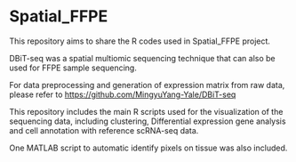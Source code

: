 # Spatial_FFPE
This repository aims to share the R codes used in Spatial_FFPE project.

DBiT-seq was a spatial multiomic sequencing technique that can also be used for FFPE sample sequencing. 

For data preprocessing and generation of expression matrix from raw data, please refer to https://github.com/MingyuYang-Yale/DBiT-seq

This repository includes the main R scripts used for the visualization of the sequencing data, including clustering, Differential expression gene analysis and cell annotation with reference scRNA-seq data. 

One MATLAB script to automatic identify pixels on tissue was also included.

